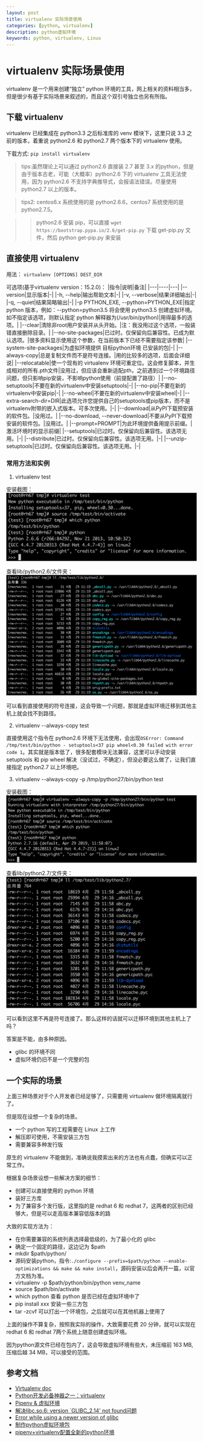 ```yaml
---
layout: post
title: virtualenv 实际场景使用
categories: [python, virtualenv]
description: python虚拟环境
keywords: python, virtualenv, Linux
---
```


# virtualenv 实际场景使用

virtualenv 是一个用来创建“独立” python 环境的工具，网上相关的资料相当多，但是很少有基于实际场景来叙述的，而且这个双引号独立也另有所指。

## 下载 virtualenv

virtualenv 已经集成在 python3.3 之后标准库的 venv 模块下，这里只说 3.3 之前的版本，着重说 python2.6 和 python2.7 两个版本下的 virtualenv 使用。

下载方式: `pip install virtualenv`

> tips:虽然理论上可以通过 python2.6 直接装 2.7 甚至 3.x 的python，但是由于版本古老，可能（大概率）python2.6 下的 virtualenv 工具无法使用，因为 python2.6 不支持字典推导式，会报语法错误。尽量使用 python2.7 以上的版本。

> tips2: centos6.x 系统使用的是 python2.6.6，centos7 系统使用的是 python2.7.5。

>> python2.6 安装 pip，可以直接 `wget https://bootstrap.pypa.io/2.6/get-pip.py` 下载 get-pip.py 文件，然后 python get-pip.py 来安装

## 直接使用 virtualenv

用法：
`virtualenv [OPTIONS] DEST_DIR`

可选项(基于virtualenv version：15.2.0)：
  |指令|说明|备注|
  |---|----|---|
  |--version|显示版本|-|
  |-h, --help|输出帮助文本|-|
  |-v, --verbose|结果详细输出|-|
  |-q, --quiet|结果简略输出|-|
  |-p PYTHON_EXE, --python=PYTHON_EXE|指定 python 版本，例如：--python=python3.5 将会使用 python3.5 创建虚拟环境。如不指定该选项，则默认指定 python 解释器为(/usr/bin/python)|用得最多的选项。|
  |--clear|清除非root用户安装并从头开始。|注：我没用过这个选项，一般装错直接删除目录。|
  |--no-site-packages|已过时。仅保留向后兼容性。已成为默认选项。|很多资料显示使用这个参数，在当前版本下已经不需要指定该参数|
  |--system-site-packages|为虚拟环境提供 目标python环境 已安装的包|-|
  |--always-copy|总是复制文件而不是符号连接。|用的比较多的选项，后面会详细说|
  |--relocatable|使一个现有的 virtualenv 环境可重定位。这会修复脚本，并生成相对的所有.pth文件|没用过，但应该会重新适配pth，之前遇到过一个环境路径问题，但只影响pip安装，不影响python使用（前提配置了路径）|
  |--no-setuptools|不要在新的virtualenv中安装setuptools|-|
  |--no-pip|不要在新的virtualenv中安装pip|-|
  |--no-wheel|不要在新的virtualenv中安装wheel|-|
  |--extra-search-dir=DIR|此选项允许您提供自己的setuptools或pip版本，而不是virtualenv附带的嵌入式版本。可多次使用。|-|
  |--download|从PyPI下载预安装的软件包。|没用过。|
  |--no-download, --never-download|不要从PyPI下载预安装的软件包。|没用过。|
  |--prompt=PROMPT|为此环境提供备用提示前缀。|激活环境时的显示前缀|
  |--setuptools|已过时。仅保留向后兼容性。该选项无用。|-|
  |--distribute|已过时。仅保留向后兼容性。该选项无用。|-|
  |--unzip-setuptools|已过时。仅保留向后兼容性。该选项无用。|-|

  ### 常用方法和实例

  1. virtualenv test

安装截图：
![](../images/blog/20190213-01.png)

查看lib/python2.6/文件夹：
![](../images/blog/20190213-02.png)

可以看到直接使用的符号连接，这会导致一个问题，那就是虚拟环境迁移到其他主机上就会找不到路径。

  2. virtualenv --always-copy test

直接使用这个指令在 python2.6 环境下无法使用，会出现`OSError: Command /tmp/test/bin/python - setuptools<37 pip wheel<0.30 failed with error code 1`。其实就是版本低了，很多配套模块无法兼容，这里可以手动安装 setuptools 和 pip wheel 解决（没试过，不确定），但没必要这么做了，让我们直接指定 python2.7 以上环境吧。

  3. virtualenv --always-copy -p /tmp/python27/bin/python test

安装截图：
![](../images/blog/20190213-03.png)

查看lib/python2.7/文件夹：
![](../images/blog/20190213-04.png)

可以看到这里不再是符号连接了。那么这样的话就可以迁移环境到其他主机上了吗？

答案是不能，由多种原因。

- glibc 的环境不同
- 虚拟环境仍旧不是一个完整的包

## 一个实际的场景

上面三种场景对于个人开发者已经足够了，只需要用 virtualenv 做环境隔离就行了。

但是现在设想一个复杂的场景。

- 一个 python 写的工程需要在 Linux 上工作
- 解压即可使用，不需安装三方包
- 需要兼容多种发行版

原生的 virtualenv 不能做到，准确说我摸索出来的方法也有点蠢，但确实可以正常工作。

根据复杂场景设想一些解决方案的细节：

- 创建可以直接使用的 python 环境
- 装好三方库
- 为了兼容多个发行版，这里指的是 redhat 6 和 redhat 7，这两者的区别已经够大，但是可以走高版本兼容低版本的路

大致的实现方法为：

- 在你需要兼容的系统列表选择最低级的，为了最小化的 glibc
- 确定一个固定的路径，这边记为 $path
- mkdir $path/python/
- 源码安装python，指令:`./configure --prefix=$path/python --enable-optimizations && make && make install`，源码安装以后会再开一篇，以官方文档为准。
- virtualenv -p $path/python/bin/python venv_name
- source $path/bin/activate
- which python 查看 python 是否已经在虚拟环境中了
- pip install xxx 安装一些三方包
- tar -zcvf 可以打出一个环境包，之后就可以在其他机器上使用了

上面的操作不算复杂，按照我实际的操作，大致需要花费 20 分钟，就可以实现在 redhat 6 和 redhat 7两个系统上随意创建虚拟环境。

因为python源文件已经在包内了，这会导致虚拟环境有些大，未压缩前 163 MB, 压缩后越 34 MB，可以接受的范围。

## 参考文档

- [Virtualenv doc](https://virtualenv.pypa.io/en/latest/)
- [Python开发必备神器之一：virtualenv](http://codingpy.com/article/virtualenv-must-have-tool-for-python-development/)
- [Pipenv & 虚拟环境](https://pythonguidecn.readthedocs.io/zh/latest/dev/virtualenvs.html)
- [解决libc.so.6: version `GLIBC_2.14' not found问题](https://blog.csdn.net/cpplang/article/details/8462768)
- [Error while using a newer version of glibc](https://stackoverflow.com/questions/40932215/error-while-using-a-newer-version-of-glibc)
- [制作python虚拟环境包](https://seekplum.github.io/virtualenv/)
- [pipenv+virtualenv配置全新的python环境
](https://halysl.github.io/2019/01/04/pipenv+ve%E9%85%8D%E7%BD%AE%E5%85%A8%E6%96%B0%E7%9A%84python%E7%8E%AF%E5%A2%83/)